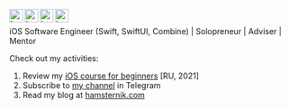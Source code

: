 [<img align="left" alt="hamsternik | Gmail" width="24px" src="https://cdn.jsdelivr.net/npm/simple-icons@v3/icons/gmail.svg" />](mailto:hamsternik9@gmail.com)
[<img align="left" alt="hamsternik | LinkedIn" width="24px" src="https://cdn.jsdelivr.net/npm/simple-icons@v3/icons/linkedin.svg" />](https://www.linkedin.com/in/khomitsevych)
[<img align="left" alt="hamsternik | Twitter" width="24px" src="https://cdn.jsdelivr.net/npm/simple-icons@v3/icons/twitter.svg" />](https://twitter.com/intent/follow?screen_name=hamsternik)
[<img align="left" alt="hamsternik | Telegram" width="24px" src="https://cdn.jsdelivr.net/npm/simple-icons@v3/icons/telegram.svg" />](https://t.me/hamsterniknews)

<br>

iOS Software Engineer (Swift, SwiftUI, Combine) | Solopreneur | Adviser | Mentor

Check out my activities:
1. Review my [iOS course for beginners](https://github.com/hamsternik/robotdreams-ios-course) [RU, 2021]
2. Subscribe to [my channel](https://t.me/hamsterniknews) in Telegram
3. Read my blog at [hamsternik.com](https://www.hamsternik.com)